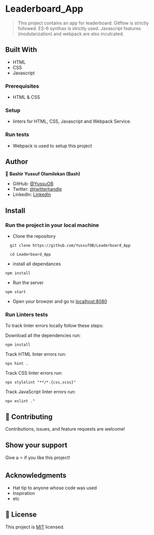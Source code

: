 # Leaderboard_App

> This project contains an app for leaderboard.
> Gitflow is strictly followed.
> ES-6 synthax is strictly used.
> Javascript features (modularization) and webpack are also inculcated.


## Built With

- HTML
- CSS
- Javascript

### Prerequisites
- HTML & CSS

### Setup
- linters for HTML, CSS, Javascript and Webpack Service.

### Run tests
- Webpack is used to setup this project

## Author

👤 **Bashir Yussuf Olamilekan (Bash)**

- GitHub: [@YussuOB](https://github.com/YussufOB)
- Twitter: [@twitterhandle](https://twitter.com/_ybash)
- LinkedIn: [LinkedIn](https://linkedin.com/in/yussufOB)

## Install

### Run the project in your local machine

- Clone the repository
```
  git clone https://github.com/YussufOB/Leaderboard_App

  cd Leaderboard_App
```
- install all dependances

```
npm install
```

- Run the server

```
npm start
```
- Open your browzer and go to [localhost:8080](http://localhost:8080/)


### Run Linters tests

To track linter errors locally follow these steps:  

Download all the dependencies run:
```
npm install
```
Track HTML linter errors run:
```
npx hint .
```
Track CSS linter errors run:
```
npx stylelint "**/*.{css,scss}"
```
Track JavaScript linter errors run:
```
npx eslint ."
```

## 🤝 Contributing

Contributions, issues, and feature requests are welcome!


## Show your support

Give a ⭐️ if you like this project!

## Acknowledgments

- Hat tip to anyone whose code was used
- Inspiration
- etc

## 📝 License

This project is [MIT](./MIT.md) licensed.